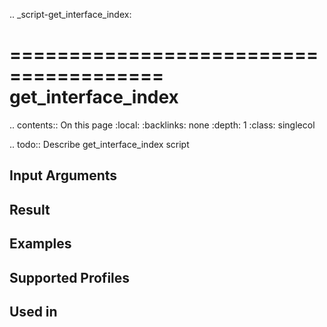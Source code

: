 .. _script-get_interface_index:

=======================================
get_interface_index
=======================================

.. contents:: On this page
    :local:
    :backlinks: none
    :depth: 1
    :class: singlecol

.. todo::
    Describe get_interface_index script

Input Arguments
---------------

Result
------

Examples
--------

Supported Profiles
------------------

Used in
-------
